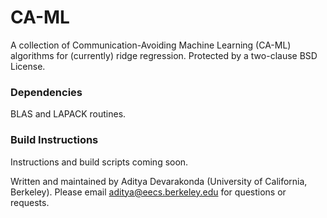 # CA-ML
A collection of Communication-Avoiding Machine Learning (CA-ML) algorithms for (currently) ridge regression.
Protected by a two-clause BSD License.

### Dependencies
BLAS and LAPACK routines.

### Build Instructions
Instructions and build scripts coming soon.

Written and maintained by Aditya Devarakonda (University of California, Berkeley). Please email aditya@eecs.berkeley.edu for questions or requests.
